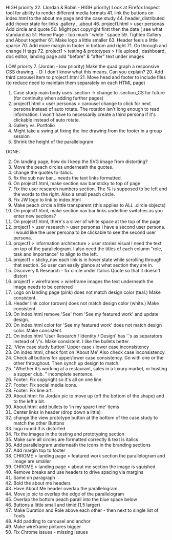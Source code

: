 HIGH priority
22. (Jordan & Robin - HIGH priority)
    Look at Firefox Inspect tool for ability to render different media formats
41. link the buttons on index.html to the about me page and the case study
44. header_distributed add :hover state for links .gallery , .about
46. project1.html > user personas
    Add circle and quote
50. Might put copyright first then the date ( see what standard is)
51. Home Page - too much ' white ' space
59. Tighten Gallery and About together
61. Make logo a little smaller
63. Header feels a little sparse
70. Add more margin in footer in bottom and right
71. Go through and change H tags
72. project1 > testing & prototypes > file upload , dashboard, doc editor,     landing page
    add "before" & "after" text under images

LOW priority
7. (Jordan - low priority)
  Make the quad graph a responsive CSS drawing.
    - D: I don't know what this means. Can you explain?
20. Add third carousel item to project1.html
21. Move head and footer to include files (to reduce need to maintain them separately on each HTML page)
1. Case study main body uses .section -> change to .section_CS for future (for continuity when adding further pages)
45. project1.html > user personas > carousel
    change to click for next persona instead of auto rotate. The rotation isn't long enough to read information. I won't have to necessarily create a third persona if it's clickable instead of auto rotate.
47. Gallery vs. Portfolio
49. Might take a swing at fixing the line drawing from the footer in a group session
58. Shrink the height of the parallelogram



DONE:

2. On landing page, how do I keep the SVG image from distorting?
3. Move the peach circles underneath the quotes.
4. change the quotes to italics.
5. fix the sub nav bar... needs the text links formatted.
6. On project1.html, make section nav bar sticky to top of page
9. Fix the user research numbers section. The % is supposed to be left and the words to the right. Also a small peach circle.
10. Fix JW logo to link to index.html
11. Make peach circle a little transparent (this applies to ALL .circle objects)
12. On project1.html, make section nav bar links underline switches as you enter new sections?
13. On project1.html, there's a sliver of white space at the top of the page
14. project1 > user research > user personas
    I have a second user persona. I would like the user persona to be clickable to see the second user persona.
15. project1 > information architecture > user stories visual
    I need the text on top of the parallelogram. I also need the titles of each column "role, task and importance" to align to the left.
15. project1 > sticky_nav
      each link is in hover state while scrolling through that section. So user can easily glance at what section they are in.
16. Discovery & Research - fix circle under Italics Quote so that it doesn't distort
17. project1 > wireframes > wireframe images
      the text underneath the image needs to be centered
23. Logo on landing page (pink) does not match design color (teal.) Make consistent.
24. Header link color (brown) does not match design color (white.) Make consistent.
25. On index.html remove 'See' from 'See my featured work' and update design.
26. On index.html color for 'See my featured work' does not match design color. Make consistent.
27. On index.html 'User Research / Identity / Design' has '.'s as separators instead of '/'s. Make consistent.  I like the bullets better.
28. 'View case study button'  Upper case / lower case inconsistency
29. On index.html, check font on 'About Me' Also check case inconsistency.
30. Check all buttons for upper/lower case consistency.  Go with one or the other throughout.  Then synch up design to match.
31. "Whether it’s working at a restaurant, sales in a luxury market, or hosting a supper club. " incomplete sentence.
33. Footer: Fix copyright so it's all on one line.
34. Footer: Fix social media icons.
35. Footer: Fix line art.
36. About.html: fix Jordan pic to move up (off the bottom of the shape) and to the left a bit.
37. About.html: add bullets to 'in my spare time' items
40. Center links in header (drop down a little)
51. change the view prototype button at the bottom of the case study to match the other Buttons
49. logo round 3 is distorted
50. Fix the images in the testing and prototyping section
47. Make sure all circles are formatted correctly & text is italics
48. Add parallelogram underneath the icons in the branding sections
54. Add margin top to footer
42. CHROME > landing page > featured work section
      the parallelogram and image are smaller
43. CHROME > landing page > about me section
      the image is squished
52. Remove breaks and use headers to drive spacing via margins
53. Same on paragraph
55. Bold the about me headers
56. Have About Me header overlap the parallelogram
57. Move jo pic to overlap the edge of the parallelogram
60. Overlap the bottom peach parall into the blue space below
62. Buttons a little small and timid (1.5 larger)
64. Make Duration and Role above each other - then next to single list of Tools
65. Add padding to carousel and anchor
66. Make wireframe pictures bigger
48. Fix Chrome issues - missing issues
